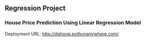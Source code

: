 ## Regression Project

### House Price Prediction Using Linear Regression Model

Deployment URL: http://dghorai.pythonanywhere.com/

